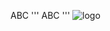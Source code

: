 
ABC
'''
ABC
'''
![logo](https://github.com/PetrelYy/Test_/assets/92866578/600de982-76d0-454f-b7b1-b803b49948ca)
